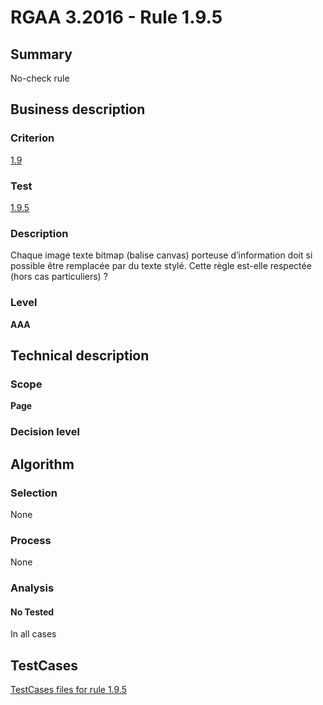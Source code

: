 # RGAA 3.2016 - Rule 1.9.5

## Summary
No-check rule


## Business description

### Criterion
[1.9](http://references.modernisation.gouv.fr/rgaa-accessibilite/criteres.html#crit-1-9)

### Test
[1.9.5](http://references.modernisation.gouv.fr/rgaa-accessibilite/criteres.html#test-1-9-5)

### Description
Chaque image texte bitmap (balise canvas) porteuse d’information doit si possible être remplacée par du texte stylé. Cette règle est-elle respectée (hors cas particuliers) ?

### Level
**AAA**


## Technical description

### Scope
**Page**

### Decision level


## Algorithm

### Selection
None

### Process
None

### Analysis

#### No Tested
In all cases


##  TestCases

[TestCases files for rule 1.9.5](https://github.com/Asqatasun/Asqatasun/tree/RGAA_3.2016/rules/rules-rgaa3.2016/src/test/resources/testcases/rgaa32016/Rgaa32016Rule010905/)



